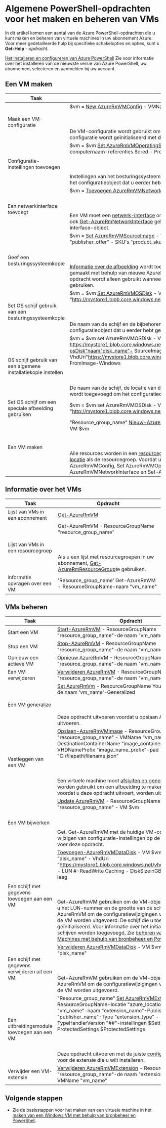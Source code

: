 <properties 
   pageTitle="Algemene PowerShell-opdrachten voor VMs | Microsoft Azure"
   description="Algemene PowerShell-opdrachten kunt u maken en beheren van uw VMs in Azure op Windows"
   services="virtual-machines-windows"
   documentationCenter=""
   authors="davidmu1" 
   manager="timlt" 
   editor="tysonn" 
   tags="azure-resource-manager"/>
   
<tags
   ms.service="virtual-machines-windows"
   ms.devlang="na"
   ms.topic="article"
   ms.tgt_pltfrm="vm-windows"
   ms.workload="infrastructure-services"
   ms.date="09/27/2016"
   ms.author="davidmu" />

# <a name="common-powershell-commands-for-creating-and-managing-vms"></a>Algemene PowerShell-opdrachten voor het maken en beheren van VMs

In dit artikel komen een aantal van de Azure PowerShell-opdrachten die u kunt maken en beheren van virtuele machines in uw abonnement Azure.  Voor meer gedetailleerde hulp bij specifieke schakelopties en opties, kunt u **Get-Help** - *opdracht*.

[Het installeren en configureren van Azure PowerShell](../powershell-install-configure.md) Zie voor informatie over het installeren van de nieuwste versie van Azure PowerShell, uw abonnement selecteren en aanmelden bij uw account.

## <a name="create-a-vm"></a>Een VM maken

Taak | Opdracht
-------------- | -------------------------
Maak een VM-configuratie | $vm = [New AzureRmVMConfig](https://msdn.microsoft.com/library/mt603727.aspx) - VMName "vm_name" - VMSize "vm_size"<BR></BR><BR></BR>De VM-configuratie wordt gebruikt om te definiëren of de instellingen voor de VM bijwerken. De configuratie wordt geïnitialiseerd met de naam van de VM en de [grootte](virtual-machines-windows-sizes.md).
Configuratie-instellingen toevoegen | $vm = $vm [Set AzureRmVMOperatingSystem](https://msdn.microsoft.com/library/mt603843.aspx) - VM-'computernaam' Windows - computernaam-referenties $cred - ProvisionVMAgent - EnableAutoUpdate<BR></BR><BR></BR>Instellingen van het besturingssysteem met inbegrip van de [referenties](https://technet.microsoft.com/library/hh849815.aspx) worden toegevoegd aan het configuratieobject dat u eerder hebt gemaakt met behulp van nieuwe AzureRmVMConfig.
Een netwerkinterface toevoegt | $vm = [Toevoegen AzureRmVMNetworkInterface](https://msdn.microsoft.com/library/mt619351.aspx) - VM $vm-Id $nic. ID<BR></BR><BR></BR>Een VM moet een [netwerk-interface](virtual-machines-windows-ps-create.md) om te communiceren in een virtueel netwerk hebben. U kunt ook [Get-AzureRmNetworkInterface](https://msdn.microsoft.com/library/mt619434.aspx) gebruiken voor het ophalen van een bestaand netwerk interface-object.
Geef een besturingssysteemkopie | $vm = [Set AzureRmVMSourceImage](https://msdn.microsoft.com/library/mt619344.aspx) - VM $vm - PublisherName "publisher_name"-voorstel "publisher_offer" - SKU's "product_sku"-"nieuwste" versie<BR></BR><BR></BR>[Informatie over de afbeelding](virtual-machines-windows-cli-ps-findimage.md) wordt toegevoegd aan het configuratieobject dat u eerder hebt gemaakt met behulp van nieuwe AzureRmVMConfig. Het object dat het resultaat van deze opdracht wordt alleen gebruikt wanneer u de OS-schijf om de afbeelding van een platform te gebruiken.
Set OS schijf gebruik van een besturingssysteemkopie | $vm = $vm [Set AzureRmVMOSDisk](https://msdn.microsoft.com/library/mt603746.aspx) - VM-naam "disk_name" - VhdUri "http://mystore1.blob.core.windows.net/vhds/disk_name.vhd" - CreateOption FromImage<BR></BR><BR></BR>De naam van de schijf en de bijbehorende locatie in de [opslag](../storage/storage-powershell-guide-full.md) wordt toegevoegd om het configuratieobject dat u eerder hebt gemaakt.
OS schijf gebruik van een algemene installatiekopie instellen | $vm = $vm set AzureRmVMOSDisk - VM-https://mystore1.blob.core.windows.net/system/Microsoft.Compute/Images/myimages/myprefix-osDisk"naam"disk_name"- SourceImageUri. VHD {guid}"- VhdUri"https://mystore1.blob.core.windows.net/vhds/disk_name.vhd"- CreateOption FromImage-Windows<BR></BR><BR></BR>De naam van de schijf, de locatie van de bronafbeelding en de locatie van de schijf in de [opslag](../storage/storage-powershell-guide-full.md) wordt toegevoegd om het configuratieobject.
Set OS schijf om een speciale afbeelding gebruiken | $vm = $vm set AzureRmVMOSDisk - VM-naam "name_of_disk" - VhdUri "http://mystore1.blob.core.windows.net/vhds/" - CreateOption koppelen - Windows
Een VM maken | "Resource_group_name" [Nieuw-AzureRmVM]() - ResourceGroupName-locatie 'naam_locatie' - VM $vm<BR></BR><BR></BR>Alle resources worden in een [resourcegroep](../powershell-azure-resource-manager.md)gemaakt. De VM moet worden gemaakt op dezelfde [locatie](https://msdn.microsoft.com/library/azure/dn495177.aspx) als de resourcegroep. Voordat u deze opdracht uitvoert, worden nieuwe AzureRmVMConfig, Set AzureRmVMOperatingSystem Set AzureRmVMSourceImage, Add-AzureRmVMNetworkInterface en Set-AzureRmVMOSDisk uitgevoerd.

## <a name="get-information-about-vms"></a>Informatie over het VMs

Taak | Opdracht
-------------- | -------------------------
Lijst van VMs in een abonnement| [Get-AzureRmVM](https://msdn.microsoft.com/library/mt603718.aspx)
Lijst van VMs in een resourcegroep | Get-AzureRmVM - ResourceGroupName "resource_group_name"<BR></BR><BR></BR>Als u een lijst met resourcegroepen in uw abonnement, [Get-AzureRmResourceGroup](https://msdn.microsoft.com/library/mt679016.aspx)te gebruiken.
Informatie opvragen over een VM | 'Resource_group_name' Get-AzureRmVM - ResourceGroupName-naam "vm_name"

## <a name="manage-vms"></a>VMs beheren

Taak | Opdracht
-------------- | -------------------------
Start een VM | [Start-AzureRmVM](https://msdn.microsoft.com/library/mt603453.aspx) - ResourceGroupName "resource_group_name"-de naam "vm_name"
Stop een VM | [Stop-AzureRmVM](https://msdn.microsoft.com/library/mt603483.aspx) - ResourceGroupName "resource_group_name"-de naam "vm_name"
Opnieuw een actieve VM | [Opnieuw AzureRmVM](https://msdn.microsoft.com/library/mt603775.aspx) - ResourceGroupName "resource_group_name"-de naam "vm_name"
Een VM verwijderen | [Verwijderen AzureRmVM](https://msdn.microsoft.com/library/mt603641.aspx) - ResourceGroupName "resource_group_name"-de naam "vm_name"
Een VM generalize | [Set AzureRmVm](https://msdn.microsoft.com/library/mt603688.aspx) - ResourceGroupName YourResourceGroup-de naam 'vm_name'-Generalized<BR></BR><BR></BR>Deze opdracht uitvoeren voordat u opslaan AzureRmVMImage uitvoeren.
Vastleggen van een VM | [Opslaan-AzureRmVMImage](https://msdn.microsoft.com/library/mt619423.aspx) - ResourceGroupName "resource_group_name" - VMName "vm_name" - DestinationContainerName "image_container" - VHDNamePrefix "image_name_prefix"-pad "C:\filepath\filename.json"<BR></BR><BR></BR>Een virtuele machine moet [afsluiten en generalized](virtual-machines-windows-generalize-vhd.md) moet worden gebruikt om een afbeelding te maken. Set AzureRmVm voordat u deze opdracht uitvoert, worden uitgevoerd.
Een VM bijwerken | [Update AzureRmVM](https://msdn.microsoft.com/library/mt603662.aspx) - ResourceGroupName "resource_group_name" - VM $vm<BR></BR><BR></BR>Get, Get-AzureRmVM met de huidige VM-configuratie, wijzigen van configuratie-instellingen op de VM-object en voer deze opdracht.
Een schijf met gegevens toevoegen aan een VM | [Toevoegen-AzureRmVMDataDisk](https://msdn.microsoft.com/library/mt603673.aspx) - VM $vm-naam "disk_name" - VhdUri "https://mystore1.blob.core.windows.net/vhds/disk_name.vhd" - LUN #-ReadWrite Caching - DiskSizeinGB # - CreateOption leeg<BR></BR><BR></BR>Get-AzureRmVM gebruiken om de VM-object. Hiermee geeft u het LUN-nummer en de grootte van de schijf. Update-AzureRmVM om de configuratiewijzigingen van toepassing op de VM worden uitgevoerd. De schijf die u toevoegt, is niet geïnitialiseerd. Voor informatie over het initialiseren van schijven worden toegevoegd, Zie [beheren van Azure virtuele Machines met behulp van bronbeheer en PowerShell](virtual-machines-windows-ps-manage.md).
Een schijf met gegevens verwijderen uit een VM | [Verwijderen AzureRmVMDataDisk](https://msdn.microsoft.com/library/mt603614.aspx) - VM $vm-naam "disk_name"<BR></BR><BR></BR>Get-AzureRmVM gebruiken om de VM-object. Update-AzureRmVM om de configuratiewijzigingen van toepassing op de VM worden uitgevoerd.
Een uitbreidingsmodule toevoegen aan een VM | "Resource_group_name" [Set AzureRmVMExtension](https://msdn.microsoft.com/library/mt603745.aspx) - ResourceGroupName-locatie "azure_location" - VMName "vm_name"-naam "extension_name"-Publisher "publisher_name"-Type "extension_type" - TypeHandlerVersion "##"-instellingen $Settings - ProtectedSettings $ProtectedSettings<BR></BR><BR></BR>Deze opdracht uitvoeren met de juiste [configuratie-informatie](virtual-machines-windows-extensions-configuration-samples.md) voor de extensie die u wilt installeren.
Verwijder een VM-extensie | [Verwijderen AzureRmVMExtension](https://msdn.microsoft.com/library/mt603782.aspx) - ResourceGroupName "resource_group_name"-de naam "extension_name" - VMName "vm_name"

## <a name="next-steps"></a>Volgende stappen

- Zie de basisstappen voor het maken van een virtuele machine in het [maken van een Windows VM met behulp van bronbeheer en PowerShell](virtual-machines-windows-ps-create.md).

